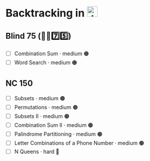 # Backtracking in <img src="https://upload.wikimedia.org/wikipedia/commons/thumb/6/6a/JavaScript-logo.png/768px-JavaScript-logo.png" alt="JavaScript Logo" style="height: 1em; width: auto;">

## Blind 75 (🧑‍🦯7️⃣5️⃣)
- [ ] Combination Sum · medium 🟠
- [ ] Word Search · medium 🟠

## NC 150
- [ ] Subsets · medium 🟠
- [ ] Permutations · medium 🟠
- [ ] Subsets II · medium 🟠
- [ ] Combination Sum II · medium 🟠
- [ ] Palindrome Partitioning · medium 🟠
- [ ] Letter Combinations of a Phone Number · medium 🟠
- [ ] N Queens · hard 🔴